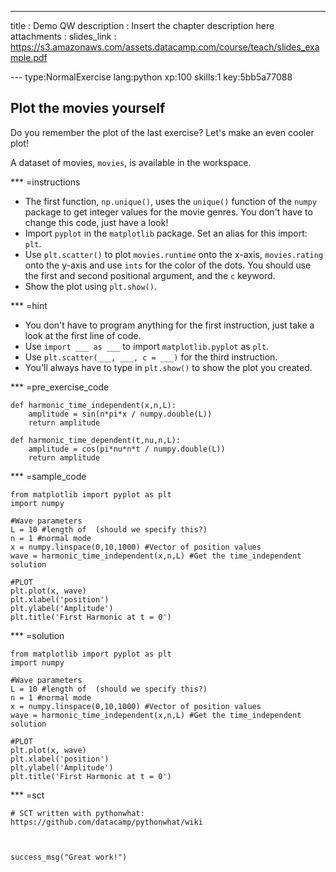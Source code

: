 ---
title       : Demo QW
description : Insert the chapter description here
attachments :
  slides_link : https://s3.amazonaws.com/assets.datacamp.com/course/teach/slides_example.pdf


--- type:NormalExercise lang:python xp:100 skills:1 key:5bb5a77088
## Plot the movies yourself

Do you remember the plot of the last exercise? Let's make an even cooler plot!

A dataset of movies, `movies`, is available in the workspace.

*** =instructions
- The first function, `np.unique()`, uses the `unique()` function of the `numpy` package to get integer values for the movie genres. You don't have to change this code, just have a look!
- Import `pyplot` in the `matplotlib` package. Set an alias for this import: `plt`.
- Use `plt.scatter()` to plot `movies.runtime` onto the x-axis, `movies.rating` onto the y-axis and use `ints` for the color of the dots. You should use the first and second positional argument, and the `c` keyword.
- Show the plot using `plt.show()`.

*** =hint
- You don't have to program anything for the first instruction, just take a look at the first line of code.
- Use `import ___ as ___` to import `matplotlib.pyplot` as `plt`.
- Use `plt.scatter(___, ___, c = ___)` for the third instruction.
- You'll always have to type in `plt.show()` to show the plot you created.

*** =pre_exercise_code
```{python}
def harmonic_time_independent(x,n,L):
    amplitude = sin(n*pi*x / numpy.double(L))
    return amplitude

def harmonic_time_dependent(t,nu,n,L):
    amplitude = cos(pi*nu*n*t / numpy.double(L))
    return amplitude
```

*** =sample_code
```{python}
from matplotlib import pyplot as plt
import numpy

#Wave parameters
L = 10 #length of  (should we specify this?)
n = 1 #normal mode
x = numpy.linspace(0,10,1000) #Vector of position values
wave = harmonic_time_independent(x,n,L) #Get the time_independent solution

#PLOT
plt.plot(x, wave)
plt.xlabel('position')
plt.ylabel('Amplitude')
plt.title('First Harmonic at t = 0')
```

*** =solution
```{python}
from matplotlib import pyplot as plt
import numpy

#Wave parameters
L = 10 #length of  (should we specify this?)
n = 1 #normal mode
x = numpy.linspace(0,10,1000) #Vector of position values
wave = harmonic_time_independent(x,n,L) #Get the time_independent solution

#PLOT
plt.plot(x, wave)
plt.xlabel('position')
plt.ylabel('Amplitude')
plt.title('First Harmonic at t = 0')
```

*** =sct
```{python}
# SCT written with pythonwhat: https://github.com/datacamp/pythonwhat/wiki



success_msg("Great work!")
```
